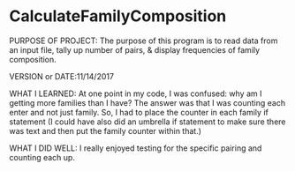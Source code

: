# CalculateFamilyComposition

PURPOSE OF PROJECT: The purpose of this program is to read data from an input file, tally up number of pairs, & display frequencies of family composition.

VERSION or DATE:11/14/2017

WHAT I LEARNED: At one point in my code, I was confused: why am I getting more families than I have? The answer was that I was counting each enter and not just family. So, I had to place the counter in each family if statement (I could have also did an umbrella if statement to make sure there was text and then put the family counter within that.)

WHAT I DID WELL: I really enjoyed testing for the specific pairing and counting each up. 
